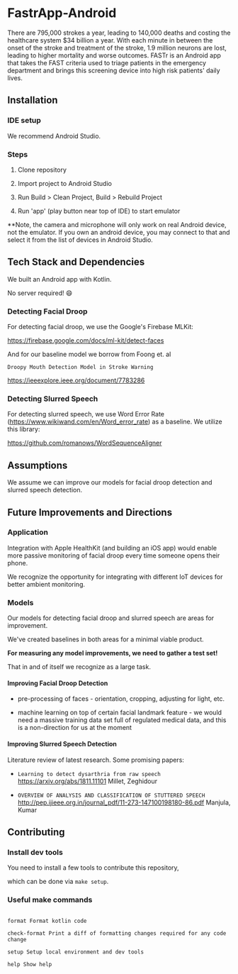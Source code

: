 

# FastrApp-Android

There are 795,000 strokes a year, leading to 140,000 deaths and costing the healthcare system $34 billion a year. With each minute in between the onset of the stroke and treatment of the stroke, 1.9 million neurons are lost, leading to higher mortality and worse outcomes.  FASTr is an Android app that takes the FAST criteria used to triage patients in the emergency department and brings this screening device into high risk patients' daily lives. 


## Installation

### IDE setup

We recommend Android Studio.

### Steps

1) Clone repository

2) Import project to Android Studio

3) Run Build > Clean Project, Build > Rebuild Project

4) Run 'app' (play button near top of IDE) to start emulator

**Note, the camera and microphone will only work on real Android device, not the emulator. If you own an android device, you may connect to that and select it from the list of devices in Android Studio.

## Tech Stack and Dependencies

We built an Android app with Kotlin.

No server required! :smile:


### Detecting Facial Droop

For detecting facial droop, we use the Google's Firebase MLKit:

https://firebase.google.com/docs/ml-kit/detect-faces

And for our baseline model we borrow from Foong et. al

`Droopy Mouth Detection Model in Stroke Warning`

https://ieeexplore.ieee.org/document/7783286

### Detecting Slurred Speech

For detecting slurred speech, we use Word Error Rate (https://www.wikiwand.com/en/Word_error_rate) as a baseline. We utilize this library:

https://github.com/romanows/WordSequenceAligner

## Assumptions

We assume we can improve our models for facial droop detection and slurred speech detection.

## Future Improvements and Directions

### Application

Integration with Apple HealthKit (and building an iOS app) would enable more passive monitoring of facial droop every time someone opens their phone.

We recognize the opportunity for integrating with different IoT devices for better ambient monitoring.

### Models

Our models for detecting facial droop and slurred speech are areas for improvement.

  
We've created baselines in both areas for a minimal viable product.

**For measuring any model improvements, we need to gather a test set!**

That in and of itself we recognize as a large task. 

#### Improving Facial Droop Detection

- pre-processing of faces - orientation, cropping, adjusting for light, etc.

- machine learning on top of certain facial landmark feature - we would need a massive training data set full of regulated medical data, and this is a non-direction for us at the moment


#### Improving Slurred Speech Detection

Literature review of latest research. Some promising papers:

- `Learning to detect dysarthria from raw speech` https://arxiv.org/abs/1811.11101 Millet, Zeghidour

- `OVERVIEW OF ANALYSIS AND CLASSIFICATION OF STUTTERED
SPEECH`  http://pep.ijieee.org.in/journal_pdf/11-273-147100198180-86.pdf Manjula, Kumar

## Contributing

  

### Install dev tools

You need to install a few tools to contribute this repository,

which can be done via `make setup`.

  

### Useful make commands

```

format Format kotlin code

check-format Print a diff of formatting changes required for any code change

setup Setup local environment and dev tools

help Show help

```
